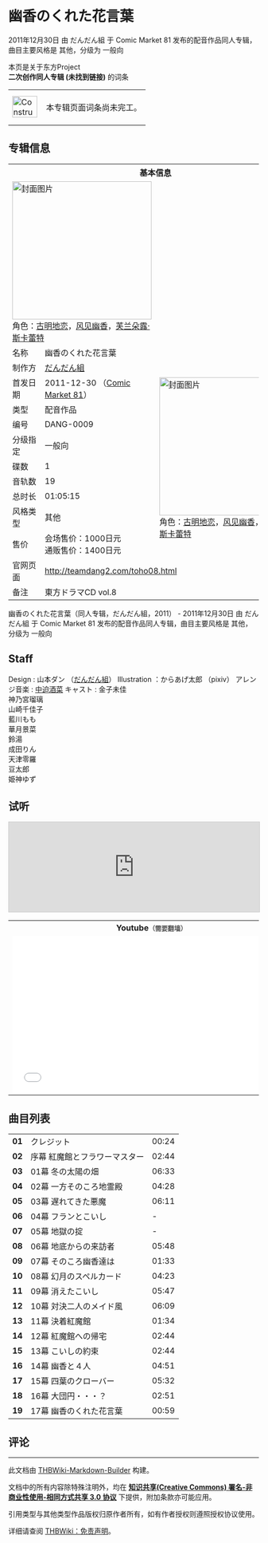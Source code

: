 # 幽香のくれた花言葉

<!-- source html: G:\repos\THBWiki-Markdown-Builder\THBWikiMarkdown\Temp\main\f\fb\ns0%3A%E5%B9%BD%E9%A6%99%E3%81%AE%E3%81%8F%E3%82%8C%E3%81%9F%E8%8A%B1%E8%A8%80%E8%91%89.html -->

2011年12月30日 由 だんだん組 于 Comic Market 81 发布的配音作品同人专辑，曲目主要风格是 其他，分级为 一般向

本页是关于东方Project  
 **二次创作同人专辑 (未找到链接)** 的词条
<center>

<table>
<tbody><tr>
<td class="mbox-image"><div style="width: 52px;">
  <a href="/%E6%96%87%E4%BB%B6:ConstructionClock.svg" class="image"><img alt="ConstructionClock.svg" src="https://upload.wikimedia.org/wikipedia/commons/thumb/2/22/ConstructionClock.svg/langzh-50px-ConstructionClock.svg.png" decoding="async" loading="lazy" width="50" height="43" srcset="https://upload.wikimedia.org/wikipedia/commons/thumb/2/22/ConstructionClock.svg/langzh-75px-ConstructionClock.svg.png 1.5x, https://upload.wikimedia.org/wikipedia/commons/thumb/2/22/ConstructionClock.svg/langzh-100px-ConstructionClock.svg.png 2x" data-file-width="689" data-file-height="587"></a></div></td>
<td class="mbox-text" style=""><br>本专辑页面词条尚未完工。<br><br></td>
</tr>
</tbody></table>


</center>

## 专辑信息

<table><tbody><tr><th colspan="3">基本信息</th></tr><tr><td class="cover-artwork-mobile" colspan="2"><a href="./文件-幽香のくれた花言葉封面.jpg.md" class="image" title="封面图片"><img alt="封面图片" src="https://upload.thwiki.cc/thumb/8/82/%E5%B9%BD%E9%A6%99%E3%81%AE%E3%81%8F%E3%82%8C%E3%81%9F%E8%8A%B1%E8%A8%80%E8%91%89%E5%B0%81%E9%9D%A2.jpg/280px-%E5%B9%BD%E9%A6%99%E3%81%AE%E3%81%8F%E3%82%8C%E3%81%9F%E8%8A%B1%E8%A8%80%E8%91%89%E5%B0%81%E9%9D%A2.jpg" decoding="async" loading="lazy" width="280" height="277" srcset="https://upload.thwiki.cc/thumb/8/82/%E5%B9%BD%E9%A6%99%E3%81%AE%E3%81%8F%E3%82%8C%E3%81%9F%E8%8A%B1%E8%A8%80%E8%91%89%E5%B0%81%E9%9D%A2.jpg/420px-%E5%B9%BD%E9%A6%99%E3%81%AE%E3%81%8F%E3%82%8C%E3%81%9F%E8%8A%B1%E8%A8%80%E8%91%89%E5%B0%81%E9%9D%A2.jpg 1.5x, https://upload.thwiki.cc/thumb/8/82/%E5%B9%BD%E9%A6%99%E3%81%AE%E3%81%8F%E3%82%8C%E3%81%9F%E8%8A%B1%E8%A8%80%E8%91%89%E5%B0%81%E9%9D%A2.jpg/560px-%E5%B9%BD%E9%A6%99%E3%81%AE%E3%81%8F%E3%82%8C%E3%81%9F%E8%8A%B1%E8%A8%80%E8%91%89%E5%B0%81%E9%9D%A2.jpg 2x" data-file-width="700" data-file-height="692"></a><div class="cover-char">角色：<a href="./古明地恋.md" title="古明地恋">古明地恋</a>，<a href="./风见幽香.md" title="风见幽香">风见幽香</a>，<a href="./芙兰朵露·斯卡蕾特.md" title="芙兰朵露·斯卡蕾特">芙兰朵露·斯卡蕾特</a></div></td>
</tr><tr><td class="label">名称</td><td colspan="2"> 幽香のくれた花言葉 </td></tr><tr><td class="label">制作方</td><td><a href="./だんだん組.md" title="だんだん組">だんだん組</a></td><td class="cover-artwork" rowspan="10" style="min-width:280px;"><a href="./文件-幽香のくれた花言葉封面.jpg.md" class="image" title="封面图片"><img alt="封面图片" src="https://upload.thwiki.cc/thumb/8/82/%E5%B9%BD%E9%A6%99%E3%81%AE%E3%81%8F%E3%82%8C%E3%81%9F%E8%8A%B1%E8%A8%80%E8%91%89%E5%B0%81%E9%9D%A2.jpg/280px-%E5%B9%BD%E9%A6%99%E3%81%AE%E3%81%8F%E3%82%8C%E3%81%9F%E8%8A%B1%E8%A8%80%E8%91%89%E5%B0%81%E9%9D%A2.jpg" decoding="async" loading="lazy" width="280" height="277" srcset="https://upload.thwiki.cc/thumb/8/82/%E5%B9%BD%E9%A6%99%E3%81%AE%E3%81%8F%E3%82%8C%E3%81%9F%E8%8A%B1%E8%A8%80%E8%91%89%E5%B0%81%E9%9D%A2.jpg/420px-%E5%B9%BD%E9%A6%99%E3%81%AE%E3%81%8F%E3%82%8C%E3%81%9F%E8%8A%B1%E8%A8%80%E8%91%89%E5%B0%81%E9%9D%A2.jpg 1.5x, https://upload.thwiki.cc/thumb/8/82/%E5%B9%BD%E9%A6%99%E3%81%AE%E3%81%8F%E3%82%8C%E3%81%9F%E8%8A%B1%E8%A8%80%E8%91%89%E5%B0%81%E9%9D%A2.jpg/560px-%E5%B9%BD%E9%A6%99%E3%81%AE%E3%81%8F%E3%82%8C%E3%81%9F%E8%8A%B1%E8%A8%80%E8%91%89%E5%B0%81%E9%9D%A2.jpg 2x" data-file-width="700" data-file-height="692"></a><div class="cover-char">角色：<a href="./古明地恋.md" title="古明地恋">古明地恋</a>，<a href="./风见幽香.md" title="风见幽香">风见幽香</a>，<a href="./芙兰朵露·斯卡蕾特.md" title="芙兰朵露·斯卡蕾特">芙兰朵露·斯卡蕾特</a></div></td>
</tr><tr><td class="label">首发日期</td><td>2011-12-30&#160;（<a href="/展会作品列表?e=Comic+Market%2381">Comic Market 81</a>）</td></tr><tr><td class="label">类型</td><td>配音作品</td></tr><tr><td class="label">编号</td><td>DANG-0009</td></tr><tr><td class="label">分级指定</td><td>一般向</td></tr><tr><td class="label">碟数</td><td>1</td></tr><tr><td class="label">音轨数</td><td>19</td></tr><tr><td class="label">总时长</td><td>01:05:15</td></tr><tr><td class="label">风格类型</td><td>其他</td></tr><tr><td class="label">售价</td><td>会场售价：1000日元<br>通贩售价：1400日元</td></tr>
<tr><td class="label">官网页面</td><td colspan="2"><a rel="nofollow" class="external free" href="http://teamdang2.com/toho08.html">http://teamdang2.com/toho08.html</a></td></tr><tr><td class="label">备注</td><td colspan="2">東方ドラマCD vol.8</td></tr></tbody></table>

幽香のくれた花言葉（同人专辑，だんだん組，2011） - 2011年12月30日 由 だんだん組 于 Comic Market 81 发布的配音作品同人专辑，曲目主要风格是 其他，分级为 一般向

## Staff
Design
: 山本ダン  （[だんだん組](http://teamdang2.com/)）
Illustration ：からあげ太郎 （pixiv）
アレンジ音楽
: [中迫酒菜](./中迫酒菜.md)
キャスト
: 金子未佳  
神乃宮瑠璃  
山崎千佳子  
藍川もも  
華月景菜  
鈴湯  
成田りん  
天津零羅  
豆太郎  
姫神ゆず


## 试听
  
<iframe width="100%" height="180" src="https://ext.nicovideo.jp/thumb/sm16402143" scrolling="no" style="border:solid 1px #CCC;" frameborder="0"><a href="http://www.nicovideo.jp/watch/sm16402143">,</a></iframe>

  


<table>

<tbody><tr>
<th>Youtube<span style="font-family: sans-serif; cursor: default; color:#555; font-size: 0.8em; bottom: 0.1em; font-weight: bold;" title="连接到需要翻墙网页">（需要翻墙）</span>
</th></tr>
<tr>
<td><iframe width="560" height="315" src="//www.youtube-nocookie.com/embed/vBPci0gx41k?" frameborder="0" allowfullscreen=""></iframe>
</td></tr></tbody></table>



## 曲目列表

<table><tbody><tr><td id="1" class="info"><b>01</b></td><td id="クレジット" colspan="2" class="title">クレジット<span class="thcsearchlinks"><a rel="nofollow" class="external text" href="https://cd.thwiki.cc?&amp;fromwiki=幽香のくれた花言葉"><span title="搜索相似同人曲"></span></a></span></td><td class="time">00:24</td></tr>
<tr><td id="2" class="info"><b>02</b></td><td id="序幕_紅魔館とフラワーマスター" colspan="2" class="title">序幕	紅魔館とフラワーマスター<span class="thcsearchlinks"><a rel="nofollow" class="external text" href="https://cd.thwiki.cc?&amp;fromwiki=幽香のくれた花言葉"><span title="搜索相似同人曲"></span></a></span></td><td class="time">02:44</td></tr>
<tr><td id="3" class="info"><b>03</b></td><td id="01幕_冬の太陽の畑" colspan="2" class="title">01幕	冬の太陽の畑<span class="thcsearchlinks"><a rel="nofollow" class="external text" href="https://cd.thwiki.cc?&amp;fromwiki=幽香のくれた花言葉"><span title="搜索相似同人曲"></span></a></span></td><td class="time">06:33</td></tr>
<tr><td id="4" class="info"><b>04</b></td><td id="02幕_一方そのころ地霊殿" colspan="2" class="title">02幕	一方そのころ地霊殿<span class="thcsearchlinks"><a rel="nofollow" class="external text" href="https://cd.thwiki.cc?&amp;fromwiki=幽香のくれた花言葉"><span title="搜索相似同人曲"></span></a></span></td><td class="time">04:28</td></tr>
<tr><td id="5" class="info"><b>05</b></td><td id="03幕_遅れてきた悪魔" colspan="2" class="title">03幕	遅れてきた悪魔<span class="thcsearchlinks"><a rel="nofollow" class="external text" href="https://cd.thwiki.cc?&amp;fromwiki=幽香のくれた花言葉"><span title="搜索相似同人曲"></span></a></span></td><td class="time">06:11</td></tr>
<tr><td id="6" class="info"><b>06</b></td><td id="04幕_フランとこいし" colspan="2" class="title">04幕	フランとこいし<span class="thcsearchlinks"><a rel="nofollow" class="external text" href="https://cd.thwiki.cc?&amp;fromwiki=幽香のくれた花言葉"><span title="搜索相似同人曲"></span></a></span></td><td class="time">-</td></tr>
<tr><td id="7" class="info"><b>07</b></td><td id="05幕_地獄の掟" colspan="2" class="title">05幕	地獄の掟<span class="thcsearchlinks"><a rel="nofollow" class="external text" href="https://cd.thwiki.cc?&amp;fromwiki=幽香のくれた花言葉"><span title="搜索相似同人曲"></span></a></span></td><td class="time">-</td></tr>
<tr><td id="8" class="info"><b>08</b></td><td id="06幕_地底からの来訪者" colspan="2" class="title">06幕	地底からの来訪者<span class="thcsearchlinks"><a rel="nofollow" class="external text" href="https://cd.thwiki.cc?&amp;fromwiki=幽香のくれた花言葉"><span title="搜索相似同人曲"></span></a></span></td><td class="time">05:48</td></tr>
<tr><td id="9" class="info"><b>09</b></td><td id="07幕_そのころ幽香達は" colspan="2" class="title">07幕	そのころ幽香達は<span class="thcsearchlinks"><a rel="nofollow" class="external text" href="https://cd.thwiki.cc?&amp;fromwiki=幽香のくれた花言葉"><span title="搜索相似同人曲"></span></a></span></td><td class="time">01:33</td></tr>
<tr><td id="10" class="info"><b>10</b></td><td id="08幕_幻月のスペルカード" colspan="2" class="title">08幕	幻月のスペルカード<span class="thcsearchlinks"><a rel="nofollow" class="external text" href="https://cd.thwiki.cc?&amp;fromwiki=幽香のくれた花言葉"><span title="搜索相似同人曲"></span></a></span></td><td class="time">04:23</td></tr>
<tr><td id="11" class="info"><b>11</b></td><td id="09幕_消えたこいし" colspan="2" class="title">09幕	消えたこいし<span class="thcsearchlinks"><a rel="nofollow" class="external text" href="https://cd.thwiki.cc?&amp;fromwiki=幽香のくれた花言葉"><span title="搜索相似同人曲"></span></a></span></td><td class="time">05:47</td></tr>
<tr><td id="12" class="info"><b>12</b></td><td id="10幕_対決二人のメイド風" colspan="2" class="title">10幕	対決二人のメイド風<span class="thcsearchlinks"><a rel="nofollow" class="external text" href="https://cd.thwiki.cc?&amp;fromwiki=幽香のくれた花言葉"><span title="搜索相似同人曲"></span></a></span></td><td class="time">06:09</td></tr>
<tr><td id="13" class="info"><b>13</b></td><td id="11幕_決着紅魔館" colspan="2" class="title">11幕	決着紅魔館<span class="thcsearchlinks"><a rel="nofollow" class="external text" href="https://cd.thwiki.cc?&amp;fromwiki=幽香のくれた花言葉"><span title="搜索相似同人曲"></span></a></span></td><td class="time">01:34</td></tr>
<tr><td id="14" class="info"><b>14</b></td><td id="12幕_紅魔館への帰宅" colspan="2" class="title">12幕	紅魔館への帰宅<span class="thcsearchlinks"><a rel="nofollow" class="external text" href="https://cd.thwiki.cc?&amp;fromwiki=幽香のくれた花言葉"><span title="搜索相似同人曲"></span></a></span></td><td class="time">02:44</td></tr>
<tr><td id="15" class="info"><b>15</b></td><td id="13幕_こいしの約束" colspan="2" class="title">13幕	こいしの約束<span class="thcsearchlinks"><a rel="nofollow" class="external text" href="https://cd.thwiki.cc?&amp;fromwiki=幽香のくれた花言葉"><span title="搜索相似同人曲"></span></a></span></td><td class="time">02:44</td></tr>
<tr><td id="16" class="info"><b>16</b></td><td id="14幕_幽香と４人" colspan="2" class="title">14幕	幽香と４人<span class="thcsearchlinks"><a rel="nofollow" class="external text" href="https://cd.thwiki.cc?&amp;fromwiki=幽香のくれた花言葉"><span title="搜索相似同人曲"></span></a></span></td><td class="time">04:51</td></tr>
<tr><td id="17" class="info"><b>17</b></td><td id="15幕_四葉のクローバー" colspan="2" class="title">15幕	四葉のクローバー<span class="thcsearchlinks"><a rel="nofollow" class="external text" href="https://cd.thwiki.cc?&amp;fromwiki=幽香のくれた花言葉"><span title="搜索相似同人曲"></span></a></span></td><td class="time">05:32</td></tr>
<tr><td id="18" class="info"><b>18</b></td><td id="16幕_大団円・・・？" colspan="2" class="title">16幕	大団円・・・？<span class="thcsearchlinks"><a rel="nofollow" class="external text" href="https://cd.thwiki.cc?&amp;fromwiki=幽香のくれた花言葉"><span title="搜索相似同人曲"></span></a></span></td><td class="time">02:51</td></tr>
<tr><td id="19" class="info"><b>19</b></td><td id="17幕_幽香のくれた花言葉" colspan="2" class="title">17幕	幽香のくれた花言葉<span class="thcsearchlinks"><a rel="nofollow" class="external text" href="https://cd.thwiki.cc?&amp;fromwiki=幽香のくれた花言葉"><span title="搜索相似同人曲"></span></a></span></td><td class="time">00:59</td></tr></tbody></table>



## 评论




---

此文档由 [THBWiki-Markdown-Builder](https://github.com/Delsin-Yu/THBWiki-Markdown-Builder) 构建。

文档中的所有内容除特殊注明外，均在 [**知识共享(Creative Commons) 署名-非商业性使用-相同方式共享 3.0 协议**](https://creativecommons.org/licenses/by-sa/3.0/deed.zh-hans) 下提供，附加条款亦可能应用。

引用类型与其他类型作品版权归原作者所有，如有作者授权则遵照授权协议使用。

详细请查阅 [THBWiki：免责声明](https://thbwiki.cc/THBWiki:%E5%85%8D%E8%B4%A3%E5%A3%B0%E6%98%8E)。

